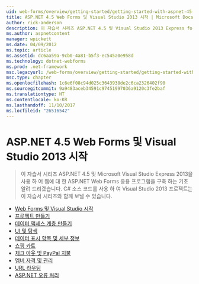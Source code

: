 ```yaml
---
uid: web-forms/overview/getting-started/getting-started-with-aspnet-45-web-forms/index
title: ASP.NET 4.5 Web Forms 및 Visual Studio 2013 시작 | Microsoft Docs
author: rick-anderson
description: 이 자습서 시리즈 ASP.NET 4.5 및 Visual Studio 2013 Express for Web 사용 하 여 ASP.NET Web Forms 응용 프로그램을 구축 하는 기초 알려 드리겠습니다. Visua 중...
ms.author: aspnetcontent
manager: wpickett
ms.date: 04/09/2012
ms.topic: article
ms.assetid: dc6aa59a-9cb0-4a81-b5f3-ec545a0e958d
ms.technology: dotnet-webforms
ms.prod: .net-framework
msc.legacyurl: /web-forms/overview/getting-started/getting-started-with-aspnet-45-web-forms
msc.type: chapter
ms.openlocfilehash: 1c6e6f08c94d025c3643938de2c6ca2326402f90
ms.sourcegitcommit: 9a9483aceb34591c97451997036a9120c3fe2baf
ms.translationtype: HT
ms.contentlocale: ko-KR
ms.lasthandoff: 11/10/2017
ms.locfileid: "26516542"
---
```

<a name="getting-started-with-aspnet-45-web-forms-and-visual-studio-2013"></a>ASP.NET 4.5 Web Forms 및 Visual Studio 2013 시작
====================
> 이 자습서 시리즈 ASP.NET 4.5 및 Microsoft Visual Studio Express 2013을 사용 하 여 웹에 대 한 ASP.NET Web Forms 응용 프로그램을 구축 하는 기초 알려 드리겠습니다. C# 소스 코드를 사용 하 여 Visual Studio 2013 프로젝트는이 자습서 시리즈와 함께 보낼 수 있습니다.


- [Web Forms 및 Visual Studio 시작](introduction-and-overview.md)
- [프로젝트 만들기](create-the-project.md)
- [데이터 액세스 계층 만들기](create_the_data_access_layer.md)
- [UI 및 탐색](ui_and_navigation.md)
- [데이터 표시 항목 및 세부 정보](display_data_items_and_details.md)
- [쇼핑 카트](shopping-cart.md)
- [체크 아웃 및 PayPal 지불](checkout-and-payment-with-paypal.md)
- [멤버 자격 및 관리](membership-and-administration.md)
- [URL 라우팅](url-routing.md)
- [ASP.NET 오류 처리](aspnet-error-handling.md)
